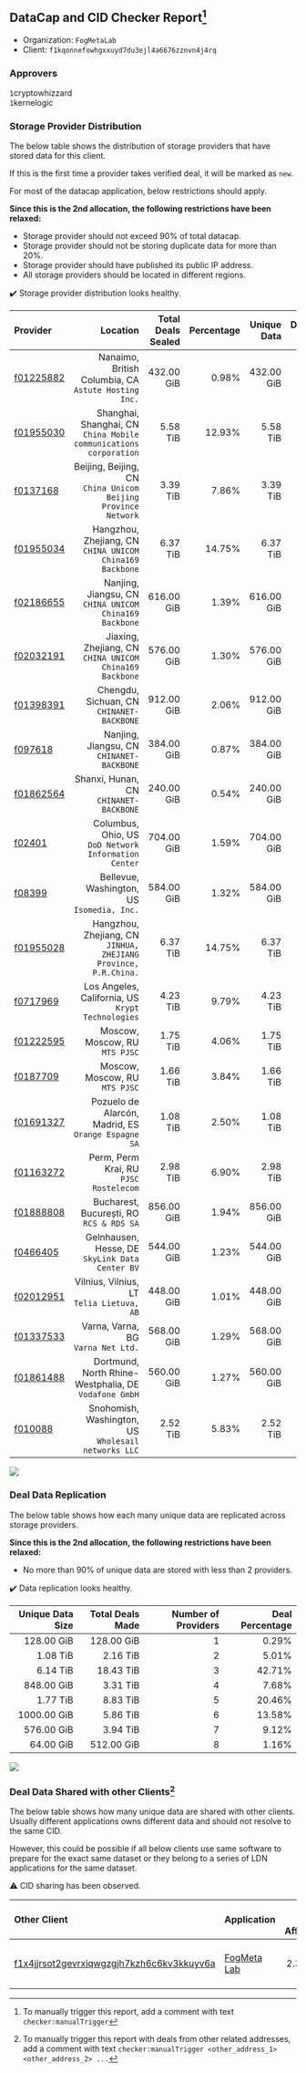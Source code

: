 ## DataCap and CID Checker Report[^1]
 - Organization: `FogMetaLab`
 - Client: `f1kqonnefowhgxxuyd7du3ejl4a6676zznvn4j4rq`
### Approvers
`1`cryptowhizzard<br/>`1`kernelogic

### Storage Provider Distribution
The below table shows the distribution of storage providers that have stored data for this client.

If this is the first time a provider takes verified deal, it will be marked as `new`.

For most of the datacap application, below restrictions should apply.

**Since this is the 2nd allocation, the following restrictions have been relaxed:**
 - Storage provider should not exceed 90% of total datacap.
 - Storage provider should not be storing duplicate data for more than 20%.
 - Storage provider should have published its public IP address.
 - All storage providers should be located in different regions.

✔️ Storage provider distribution looks healthy.

| Provider                                              |                                                             Location | Total Deals Sealed | Percentage | Unique Data | Duplicate Deals |
| :---------------------------------------------------- | -------------------------------------------------------------------: | -----------------: | ---------: | ----------: | --------------: |
| [f01225882](https://filfox.info/en/address/f01225882) |              Nanaimo, British Columbia, CA<br/>`Astute Hosting Inc.` |         432.00 GiB |      0.98% |  432.00 GiB |           0.00% |
| [f01955030](https://filfox.info/en/address/f01955030) | Shanghai, Shanghai, CN<br/>`China Mobile communications corporation` |           5.58 TiB |     12.93% |    5.58 TiB |           0.00% |
| [f0137168](https://filfox.info/en/address/f0137168)   |     Beijing, Beijing, CN<br/>`China Unicom Beijing Province Network` |           3.39 TiB |      7.86% |    3.39 TiB |           0.00% |
| [f01955034](https://filfox.info/en/address/f01955034) |          Hangzhou, Zhejiang, CN<br/>`CHINA UNICOM China169 Backbone` |           6.37 TiB |     14.75% |    6.37 TiB |           0.00% |
| [f02186655](https://filfox.info/en/address/f02186655) |            Nanjing, Jiangsu, CN<br/>`CHINA UNICOM China169 Backbone` |         616.00 GiB |      1.39% |  616.00 GiB |           0.00% |
| [f02032191](https://filfox.info/en/address/f02032191) |           Jiaxing, Zhejiang, CN<br/>`CHINA UNICOM China169 Backbone` |         576.00 GiB |      1.30% |  576.00 GiB |           0.00% |
| [f01398391](https://filfox.info/en/address/f01398391) |                         Chengdu, Sichuan, CN<br/>`CHINANET-BACKBONE` |         912.00 GiB |      2.06% |  912.00 GiB |           0.00% |
| [f097618](https://filfox.info/en/address/f097618)     |                         Nanjing, Jiangsu, CN<br/>`CHINANET-BACKBONE` |         384.00 GiB |      0.87% |  384.00 GiB |           0.00% |
| [f01862564](https://filfox.info/en/address/f01862564) |                            Shanxi, Hunan, CN<br/>`CHINANET-BACKBONE` |         240.00 GiB |      0.54% |  240.00 GiB |           0.00% |
| [f02401](https://filfox.info/en/address/f02401)       |              Columbus, Ohio, US<br/>`DoD Network Information Center` |         704.00 GiB |      1.59% |  704.00 GiB |           0.00% |
| [f08399](https://filfox.info/en/address/f08399)       |                        Bellevue, Washington, US<br/>`Isomedia, Inc.` |         584.00 GiB |      1.32% |  584.00 GiB |           0.00% |
| [f01955028](https://filfox.info/en/address/f01955028) |   Hangzhou, Zhejiang, CN<br/>`JINHUA, ZHEJIANG Province, P.R.China.` |           6.37 TiB |     14.75% |    6.37 TiB |           0.00% |
| [f0717969](https://filfox.info/en/address/f0717969)   |                 Los Angeles, California, US<br/>`Krypt Technologies` |           4.23 TiB |      9.79% |    4.23 TiB |           0.00% |
| [f01222595](https://filfox.info/en/address/f01222595) |                                    Moscow, Moscow, RU<br/>`MTS PJSC` |           1.75 TiB |      4.06% |    1.75 TiB |           0.00% |
| [f0187709](https://filfox.info/en/address/f0187709)   |                                    Moscow, Moscow, RU<br/>`MTS PJSC` |           1.66 TiB |      3.84% |    1.66 TiB |           0.00% |
| [f01691327](https://filfox.info/en/address/f01691327) |               Pozuelo de Alarcón, Madrid, ES<br/>`Orange Espagne SA` |           1.08 TiB |      2.50% |    1.08 TiB |           0.00% |
| [f01163272](https://filfox.info/en/address/f01163272) |                            Perm, Perm Krai, RU<br/>`PJSC Rostelecom` |           2.98 TiB |      6.90% |    2.98 TiB |           0.00% |
| [f01888808](https://filfox.info/en/address/f01888808) |                          Bucharest, București, RO<br/>`RCS & RDS SA` |         856.00 GiB |      1.94% |  856.00 GiB |           0.00% |
| [f0466405](https://filfox.info/en/address/f0466405)   |                   Gelnhausen, Hesse, DE<br/>`SkyLink Data Center BV` |         544.00 GiB |      1.23% |  544.00 GiB |           0.00% |
| [f02012951](https://filfox.info/en/address/f02012951) |                         Vilnius, Vilnius, LT<br/>`Telia Lietuva, AB` |         448.00 GiB |      1.01% |  448.00 GiB |           0.00% |
| [f01337533](https://filfox.info/en/address/f01337533) |                                Varna, Varna, BG<br/>`Varna Net Ltd.` |         568.00 GiB |      1.29% |  568.00 GiB |           0.00% |
| [f01861488](https://filfox.info/en/address/f01861488) |             Dortmund, North Rhine-Westphalia, DE<br/>`Vodafone GmbH` |         560.00 GiB |      1.27% |  560.00 GiB |           0.00% |
| [f010088](https://filfox.info/en/address/f010088)     |               Snohomish, Washington, US<br/>`Wholesail networks LLC` |           2.52 TiB |      5.83% |    2.52 TiB |           0.00% |

<img src="https://raw.githubusercontent.com/data-preservation-programs/filplus-checker-assets/main/filecoin-project/filecoin-plus-large-datasets/issues/1598/1691163236127.png"/>

### Deal Data Replication
The below table shows how each many unique data are replicated across storage providers.


**Since this is the 2nd allocation, the following restrictions have been relaxed:**
- No more than 90% of unique data are stored with less than 2 providers.

✔️ Data replication looks healthy.

| Unique Data Size | Total Deals Made | Number of Providers | Deal Percentage |
| ---------------: | ---------------: | ------------------: | --------------: |
|       128.00 GiB |       128.00 GiB |                   1 |           0.29% |
|         1.08 TiB |         2.16 TiB |                   2 |           5.01% |
|         6.14 TiB |        18.43 TiB |                   3 |          42.71% |
|       848.00 GiB |         3.31 TiB |                   4 |           7.68% |
|         1.77 TiB |         8.83 TiB |                   5 |          20.46% |
|      1000.00 GiB |         5.86 TiB |                   6 |          13.58% |
|       576.00 GiB |         3.94 TiB |                   7 |           9.12% |
|        64.00 GiB |       512.00 GiB |                   8 |           1.16% |

<img src="https://raw.githubusercontent.com/data-preservation-programs/filplus-checker-assets/main/filecoin-project/filecoin-plus-large-datasets/issues/1598/1691163237294.png"/>

### Deal Data Shared with other Clients[^3]
The below table shows how many unique data are shared with other clients.
Usually different applications owns different data and should not resolve to the same CID.

However, this could be possible if all below clients use same software to prepare for the exact same dataset or they belong to a series of LDN applications for the same dataset.

⚠️ CID sharing has been observed.

| Other Client                                                                                                          | Application                                                                                 | Total Deals Affected | Unique CIDs | Approvers                                                          |
| :-------------------------------------------------------------------------------------------------------------------- | :------------------------------------------------------------------------------------------ | -------------------: | ----------: | :----------------------------------------------------------------- |
| [f1x4jjrsot2gevrxiqwgzgjh7kzh6c6kv3kkuyv6a](https://filfox.info/en/address/f1x4jjrsot2gevrxiqwgzgjh7kzh6c6kv3kkuyv6a) | [FogMeta Lab](https://github.com/filecoin-project/filecoin-plus-large-datasets/issues/1137) |             2.34 TiB |          61 | `1`flyworker<br/>`1`GaryGJG<br/>`1`liyunzhi-666<br/>`1`newwebgroup |

[^1]: To manually trigger this report, add a comment with text `checker:manualTrigger`

[^2]: Deals from those addresses are combined into this report as they are specified with `checker:manualTrigger`

[^3]: To manually trigger this report with deals from other related addresses, add a comment with text `checker:manualTrigger <other_address_1> <other_address_2> ...`
